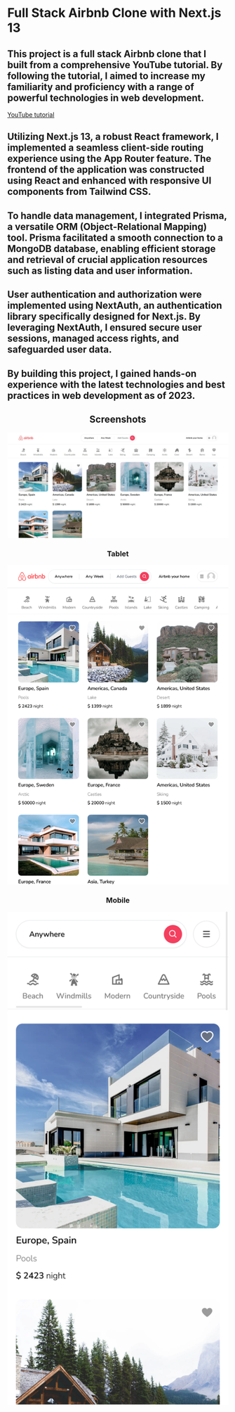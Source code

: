 # Full Stack Airbnb Clone with Next.js 13

## This project is a full stack Airbnb clone that I built from a comprehensive YouTube tutorial. By following the tutorial, I aimed to increase my familiarity and proficiency with a range of powerful technologies in web development.

[YouTube tutorial](https://youtu.be/c_-b_isI4vg)

## Utilizing Next.js 13, a robust React framework, I implemented a seamless client-side routing experience using the App Router feature. The frontend of the application was constructed using React and enhanced with responsive UI components from Tailwind CSS.

## To handle data management, I integrated Prisma, a versatile ORM (Object-Relational Mapping) tool. Prisma facilitated a smooth connection to a MongoDB database, enabling efficient storage and retrieval of crucial application resources such as listing data and user information.

## User authentication and authorization were implemented using NextAuth, an authentication library specifically designed for Next.js. By leveraging NextAuth, I ensured secure user sessions, managed access rights, and safeguarded user data.

## By building this project, I gained hands-on experience with the latest technologies and best practices in web development as of 2023.

<div align="center">

## Screenshots
  [<img src="https://github.com/KemalBekir/airbnb-clone/raw/main/screenshots/1.jpg" width="600" alt="Airbnb Clone">](https://github.com/KemalBekir/airbnb-clone)
  
  ### Tablet 
  [<img src="https://github.com/KemalBekir/airbnb-clone/raw/main/screenshots/2.png" width="600" alt="Airbnb Clone">](https://github.com/KemalBekir/airbnb-clone)
  
  ### Mobile
  [<img src="https://github.com/KemalBekir/airbnb-clone/raw/main/screenshots/3.png" width="600" alt="Airbnb Clone">](https://github.com/KemalBekir/airbnb-clone)

</div>
